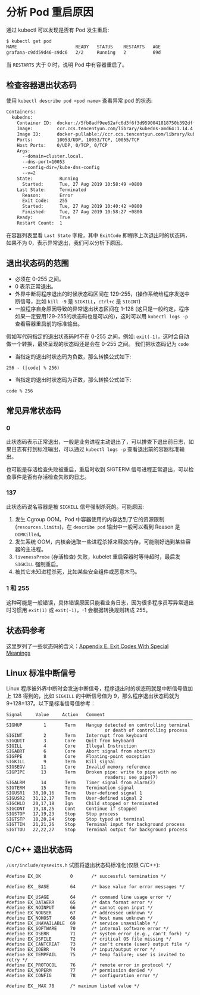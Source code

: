 # 分析 Pod 重启原因

通过 kubectl 可以发现是否有 Pod 发生重启:

```bash
$ kubectl get pod
NAME                      READY   STATUS    RESTARTS   AGE
grafana-c9dd59d46-s9dc6   2/2     Running   2          69d
```

当 `RESTARTS` 大于 0 时，说明 Pod 中有容器重启了。

## 检查容器退出状态码

使用 `kubectl describe pod <pod name>` 查看异常 pod 的状态:

```bash
Containers:
  kubedns:
    Container ID:  docker://5fb8adf9ee62afc6d3f6f3d9590041818750b392dff015d7091eaaf99cf1c945
    Image:         ccr.ccs.tencentyun.com/library/kubedns-amd64:1.14.4
    Image ID:      docker-pullable://ccr.ccs.tencentyun.com/library/kubedns-amd64@sha256:40790881bbe9ef4ae4ff7fe8b892498eecb7fe6dcc22661402f271e03f7de344
    Ports:         10053/UDP, 10053/TCP, 10055/TCP
    Host Ports:    0/UDP, 0/TCP, 0/TCP
    Args:
      --domain=cluster.local.
      --dns-port=10053
      --config-dir=/kube-dns-config
      --v=2
    State:          Running
      Started:      Tue, 27 Aug 2019 10:58:49 +0800
    Last State:     Terminated
      Reason:       Error
      Exit Code:    255
      Started:      Tue, 27 Aug 2019 10:40:42 +0800
      Finished:     Tue, 27 Aug 2019 10:58:27 +0800
    Ready:          True
    Restart Count:  1
```

在容器列表里看 `Last State` 字段，其中 `ExitCode` 即程序上次退出时的状态码，如果不为 0，表示异常退出，我们可以分析下原因。

## 退出状态码的范围

* 必须在 0-255 之间。
* 0 表示正常退出。
* 外界中断将程序退出的时候状态码区间在 129-255，(操作系统给程序发送中断信号，比如 `kill -9` 是 `SIGKILL`，`ctrl+c` 是 `SIGINT`)
* 一般程序自身原因导致的异常退出状态区间在 1-128 (这只是一般约定，程序如果一定要用129-255的状态码也是可以的)，这时可以用 `kubectl logs -p` 查看容器重启前的标准输出。

假如写代码指定的退出状态码时不在 0-255 之间，例如: `exit(-1)`，这时会自动做一个转换，最终呈现的状态码还是会在 0-255 之间。 我们把状态码记为 `code`

* 当指定的退出时状态码为负数，那么转换公式如下:

```text
256 - (|code| % 256)
```

* 当指定的退出时状态码为正数，那么转换公式如下:

```text
code % 256
```

## 常见异常状态码

### 0

此状态码表示正常退出，一般是业务进程主动退出了，可以排查下退出前日志，如果日志有打到标准输出，可以通过 `kubectl logs -p` 查看退出前的容器标准输出。

也可能是存活检查失败被重启，重启时收到 SIGTERM 信号进程正常退出，可以检查事件是否有存活检查失败的日志。

### 137

此状态码说名容器是被 `SIGKILL` 信号强制杀死的。可能原因:
1. 发生 Cgroup OOM。Pod 中容器使用的内存达到了它的资源限制(`resources.limits`)，在 `describe pod` 输出中一般可以看到 Reason 是 `OOMKilled`。
2. 发生系统 OOM，内核会选取一些进程杀掉来释放内存，可能刚好选到某些容器的主进程。
3. `livenessProbe` (存活检查) 失败，kubelet 重启容器时等待超时，最后发 `SIGKILL` 强制重启。
4. 被其它未知进程杀死，比如某些安全组件或恶意木马。

### 1 和 255
    
这种可能是一般错误，具体错误原因只能看业务日志，因为很多程序员写异常退出时习惯用 `exit(1)` 或 `exit(-1)`，-1 会根据转换规则转成 255。

## 状态码参考

这里罗列了一些状态码的含义：[Appendix E. Exit Codes With Special Meanings](https://tldp.org/LDP/abs/html/exitcodes.html)

## Linux 标准中断信号

Linux 程序被外界中断时会发送中断信号，程序退出时的状态码就是中断信号值加上 128 得到的，比如 `SIGKILL` 的中断信号值为 9，那么程序退出状态码就为 9+128=137。以下是标准信号值参考：

```text
Signal     Value     Action   Comment
──────────────────────────────────────────────────────────────────────
SIGHUP        1       Term    Hangup detected on controlling terminal
                                     or death of controlling process
SIGINT        2       Term    Interrupt from keyboard
SIGQUIT       3       Core    Quit from keyboard
SIGILL        4       Core    Illegal Instruction
SIGABRT       6       Core    Abort signal from abort(3)
SIGFPE        8       Core    Floating-point exception
SIGKILL       9       Term    Kill signal
SIGSEGV      11       Core    Invalid memory reference
SIGPIPE      13       Term    Broken pipe: write to pipe with no
                                     readers; see pipe(7)
SIGALRM      14       Term    Timer signal from alarm(2)
SIGTERM      15       Term    Termination signal
SIGUSR1   30,10,16    Term    User-defined signal 1
SIGUSR2   31,12,17    Term    User-defined signal 2
SIGCHLD   20,17,18    Ign     Child stopped or terminated
SIGCONT   19,18,25    Cont    Continue if stopped
SIGSTOP   17,19,23    Stop    Stop process
SIGTSTP   18,20,24    Stop    Stop typed at terminal
SIGTTIN   21,21,26    Stop    Terminal input for background process
SIGTTOU   22,22,27    Stop    Terminal output for background process
```

## C/C++ 退出状态码

`/usr/include/sysexits.h` 试图将退出状态码标准化(仅限 C/C++):

```text
#define EX_OK           0       /* successful termination */

#define EX__BASE        64      /* base value for error messages */

#define EX_USAGE        64      /* command line usage error */
#define EX_DATAERR      65      /* data format error */
#define EX_NOINPUT      66      /* cannot open input */
#define EX_NOUSER       67      /* addressee unknown */
#define EX_NOHOST       68      /* host name unknown */
#define EX_UNAVAILABLE  69      /* service unavailable */
#define EX_SOFTWARE     70      /* internal software error */
#define EX_OSERR        71      /* system error (e.g., can't fork) */
#define EX_OSFILE       72      /* critical OS file missing */
#define EX_CANTCREAT    73      /* can't create (user) output file */
#define EX_IOERR        74      /* input/output error */
#define EX_TEMPFAIL     75      /* temp failure; user is invited to retry */
#define EX_PROTOCOL     76      /* remote error in protocol */
#define EX_NOPERM       77      /* permission denied */
#define EX_CONFIG       78      /* configuration error */

#define EX__MAX 78      /* maximum listed value */
```

